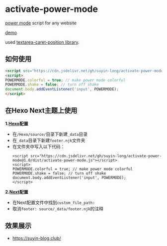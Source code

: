 # activate-power-mode

[power mode](https://github.com/codeinthedark/editor/pull/1) script for any website

[demo](http://0xABCDEF.com/activate-power-mode/)

used [textarea-caret-position library](https://github.com/component/textarea-caret-position).


## 如何使用

```html
<script src="https://cdn.jsdelivr.net/gh/suyin-long/activate-power-mode@1.0/dist/activate-power-mode.js"></script>
<script>
POWERMODE.colorful = true; // make power mode colorful
POWERMODE.shake = false; // turn off shake
document.body.addEventListener('input', POWERMODE);
</script>
```

## 在Hexo Next主题上使用

**1.[Hexo](https://hexo.io/)配置**
- 在`/Hexo/source/`目录下新建`_data`目录
- 在`_data`目录下新建`footer.njk`文件夹
- 在文件夹中写入以下代码：
  ```njk
  <script src="https://cdn.jsdelivr.net/gh/suyin-long/activate-power-mode@1.0/dist/activate-power-mode.js"></script>
  <script>
  POWERMODE.colorful = true; // make power mode colorful
  POWERMODE.shake = false; // turn off shake
  document.body.addEventListener('input', POWERMODE);
  </script>
  ```
**2.[Next](https://github.com/next-theme/hexo-theme-next)配置**
- 在Next配置文件中找到`custom_file_path:`
- 取消`footer: source/_data/footer.njk`的注释

## 效果展示

- https://suyin-blog.club/
